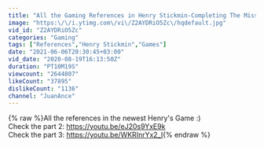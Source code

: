 ```yaml
---
title: "All the Gaming References in Henry Stickmin-Completing The Mission (Part 1)"
image: "https:\/\/i.ytimg.com\/vi\/Z2AYDRiO5Zc\/hqdefault.jpg"
vid_id: "Z2AYDRiO5Zc"
categories: "Gaming"
tags: ["References","Henry Stickmin","Games"]
date: "2021-06-06T20:30:45+03:00"
vid_date: "2020-08-19T16:13:50Z"
duration: "PT10M19S"
viewcount: "2644807"
likeCount: "37895"
dislikeCount: "1136"
channel: "JuanAnce"
---
```

{% raw %}All the references in the newest Henry's Game :)<br />Check the part 2: <a rel="nofollow" target="blank" href="https://youtu.be/eJ20s9YxE9k">https://youtu.be/eJ20s9YxE9k</a><br />Check the part 3: <a rel="nofollow" target="blank" href="https://youtu.be/WKRInrYx2_I">https://youtu.be/WKRInrYx2_I</a>{% endraw %}
